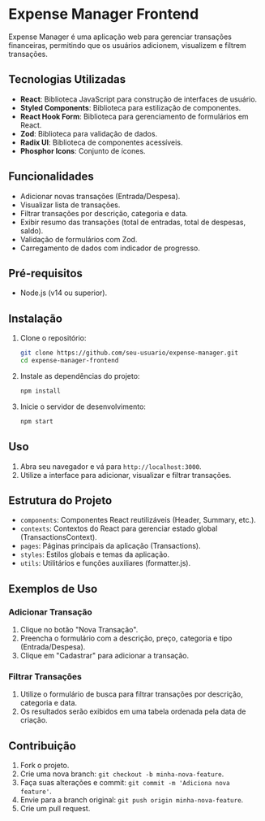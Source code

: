 # Expense Manager Frontend

Expense Manager é uma aplicação web para gerenciar transações financeiras, permitindo que os usuários adicionem, visualizem e filtrem transações.

## Tecnologias Utilizadas

- **React**: Biblioteca JavaScript para construção de interfaces de usuário.
- **Styled Components**: Biblioteca para estilização de componentes.
- **React Hook Form**: Biblioteca para gerenciamento de formulários em React.
- **Zod**: Biblioteca para validação de dados.
- **Radix UI**: Biblioteca de componentes acessíveis.
- **Phosphor Icons**: Conjunto de ícones.

## Funcionalidades

- Adicionar novas transações (Entrada/Despesa).
- Visualizar lista de transações.
- Filtrar transações por descrição, categoria e data.
- Exibir resumo das transações (total de entradas, total de despesas, saldo).
- Validação de formulários com Zod.
- Carregamento de dados com indicador de progresso.

## Pré-requisitos

- Node.js (v14 ou superior).

## Instalação

1. Clone o repositório:
    ```bash
    git clone https://github.com/seu-usuario/expense-manager.git
    cd expense-manager-frontend
    ```

2. Instale as dependências do projeto:
    ```bash
    npm install
    ```

3. Inicie o servidor de desenvolvimento:
    ```bash
    npm start
    ```

## Uso

1. Abra seu navegador e vá para `http://localhost:3000`.
2. Utilize a interface para adicionar, visualizar e filtrar transações.

## Estrutura do Projeto

- `components`: Componentes React reutilizáveis (Header, Summary, etc.).
- `contexts`: Contextos do React para gerenciar estado global (TransactionsContext).
- `pages`: Páginas principais da aplicação (Transactions).
- `styles`: Estilos globais e temas da aplicação.
- `utils`: Utilitários e funções auxiliares (formatter.js).

## Exemplos de Uso

### Adicionar Transação

1. Clique no botão "Nova Transação".
2. Preencha o formulário com a descrição, preço, categoria e tipo (Entrada/Despesa).
3. Clique em "Cadastrar" para adicionar a transação.

### Filtrar Transações

1. Utilize o formulário de busca para filtrar transações por descrição, categoria e data.
2. Os resultados serão exibidos em uma tabela ordenada pela data de criação.

## Contribuição

1. Fork o projeto.
2. Crie uma nova branch: `git checkout -b minha-nova-feature`.
3. Faça suas alterações e commit: `git commit -m 'Adiciona nova feature'`.
4. Envie para a branch original: `git push origin minha-nova-feature`.
5. Crie um pull request.
